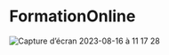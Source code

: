 # FormationOnline

![Capture d’écran 2023-08-16 à 11 17 28](https://github.com/Ababssi/FormationOnline/assets/84496529/498fef0d-d929-4445-b8c5-cc8130e4e746)
